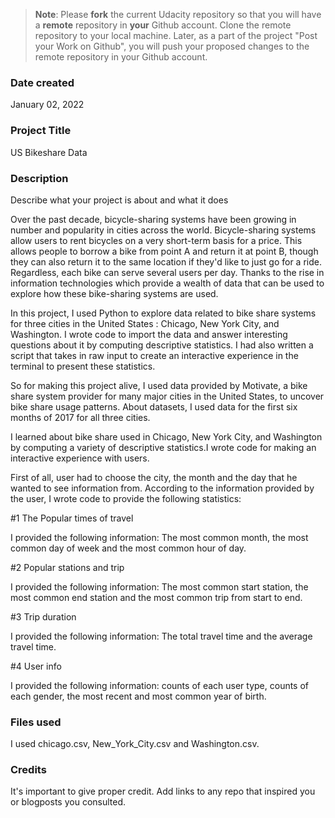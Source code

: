>**Note**: Please **fork** the current Udacity repository so that you will have a **remote** repository in **your** Github account. Clone the remote repository to your local machine. Later, as a part of the project "Post your Work on Github", you will push your proposed changes to the remote repository in your Github account.

### Date created
January 02, 2022

### Project Title 
US Bikeshare Data 

### Description
Describe what your project is about and what it does


Over the past decade, bicycle-sharing systems have been growing in number and popularity in cities across the world. Bicycle-sharing systems allow users to rent bicycles on a very short-term basis for a price. This allows people to borrow a bike from point A and return it at point B, though they can also return it to the same location if they'd like to just go for a ride. Regardless, each bike can serve several users per day. Thanks to the rise in information technologies which provide a wealth of data that can be used to explore how these bike-sharing systems are used.


In this project, I used Python to explore data related to bike share systems for three cities in the United States : Chicago, New York City, and Washington. I wrote code to import the data and answer interesting questions about it by computing descriptive statistics. I had also written a script that takes in raw input to create an interactive experience in the terminal to present these statistics.

So for making this project alive, I used data provided by Motivate, a bike share system provider for many major cities in the United States, to uncover bike share usage patterns. 
About datasets, I used data for the first six months of 2017 for all three cities.

I learned about bike share used in Chicago, New York City, and Washington by computing a variety of descriptive statistics.I wrote code for making an interactive experience with users. 

First of all, user had to choose the city, the month and the day that he wanted to see information from. According to the information provided by the user, I wrote code to provide the following statistics:

#1 The Popular times of travel

I provided the following information: The most common month, the  most common day of week and the most common hour of day.

#2 Popular stations and trip

I provided the following information: The most common start station, the most common end station and the most common trip from start to end.

#3 Trip duration

I provided the following information: The total travel time and the average travel time.


#4 User info

I provided the following information: counts of each user type, counts of each gender, the most recent and most common year of birth.



### Files used
I used chicago.csv, New_York_City.csv and Washington.csv.


### Credits
It's important to give proper credit. Add links to any repo that inspired you or blogposts you consulted.

